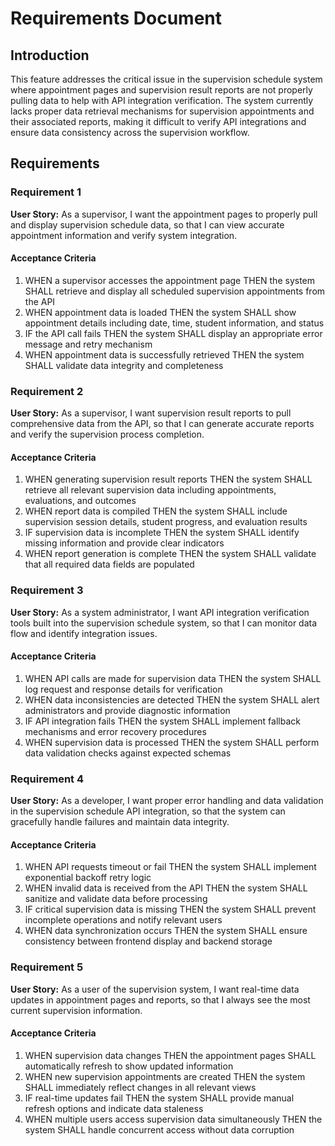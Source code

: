 # Requirements Document

## Introduction

This feature addresses the critical issue in the supervision schedule system where appointment pages and supervision result reports are not properly pulling data to help with API integration verification. The system currently lacks proper data retrieval mechanisms for supervision appointments and their associated reports, making it difficult to verify API integrations and ensure data consistency across the supervision workflow.

## Requirements

### Requirement 1

**User Story:** As a supervisor, I want the appointment pages to properly pull and display supervision schedule data, so that I can view accurate appointment information and verify system integration.

#### Acceptance Criteria

1. WHEN a supervisor accesses the appointment page THEN the system SHALL retrieve and display all scheduled supervision appointments from the API
2. WHEN appointment data is loaded THEN the system SHALL show appointment details including date, time, student information, and status
3. IF the API call fails THEN the system SHALL display an appropriate error message and retry mechanism
4. WHEN appointment data is successfully retrieved THEN the system SHALL validate data integrity and completeness

### Requirement 2

**User Story:** As a supervisor, I want supervision result reports to pull comprehensive data from the API, so that I can generate accurate reports and verify the supervision process completion.

#### Acceptance Criteria

1. WHEN generating supervision result reports THEN the system SHALL retrieve all relevant supervision data including appointments, evaluations, and outcomes
2. WHEN report data is compiled THEN the system SHALL include supervision session details, student progress, and evaluation results
3. IF supervision data is incomplete THEN the system SHALL identify missing information and provide clear indicators
4. WHEN report generation is complete THEN the system SHALL validate that all required data fields are populated

### Requirement 3

**User Story:** As a system administrator, I want API integration verification tools built into the supervision schedule system, so that I can monitor data flow and identify integration issues.

#### Acceptance Criteria

1. WHEN API calls are made for supervision data THEN the system SHALL log request and response details for verification
2. WHEN data inconsistencies are detected THEN the system SHALL alert administrators and provide diagnostic information
3. IF API integration fails THEN the system SHALL implement fallback mechanisms and error recovery procedures
4. WHEN supervision data is processed THEN the system SHALL perform data validation checks against expected schemas

### Requirement 4

**User Story:** As a developer, I want proper error handling and data validation in the supervision schedule API integration, so that the system can gracefully handle failures and maintain data integrity.

#### Acceptance Criteria

1. WHEN API requests timeout or fail THEN the system SHALL implement exponential backoff retry logic
2. WHEN invalid data is received from the API THEN the system SHALL sanitize and validate data before processing
3. IF critical supervision data is missing THEN the system SHALL prevent incomplete operations and notify relevant users
4. WHEN data synchronization occurs THEN the system SHALL ensure consistency between frontend display and backend storage

### Requirement 5

**User Story:** As a user of the supervision system, I want real-time data updates in appointment pages and reports, so that I always see the most current supervision information.

#### Acceptance Criteria

1. WHEN supervision data changes THEN the appointment pages SHALL automatically refresh to show updated information
2. WHEN new supervision appointments are created THEN the system SHALL immediately reflect changes in all relevant views
3. IF real-time updates fail THEN the system SHALL provide manual refresh options and indicate data staleness
4. WHEN multiple users access supervision data simultaneously THEN the system SHALL handle concurrent access without data corruption